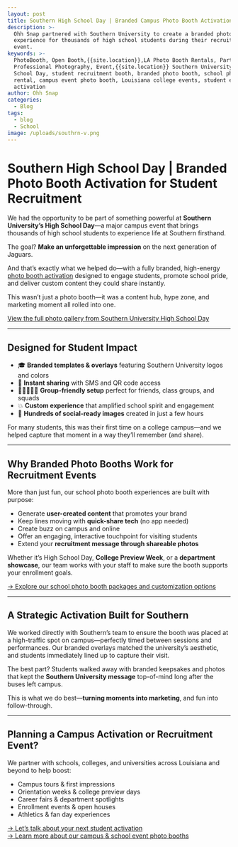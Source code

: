 ```yaml
---
layout: post
title: Southern High School Day | Branded Campus Photo Booth Activation
description: >-
  Ohh Snap partnered with Southern University to create a branded photo booth
  experience for thousands of high school students during their recruitment day
  event.
keywords: >-
  PhotoBooth, Open Booth,{{site.location}},LA Photo Booth Rentals, Party Booth,
  Professional Photography, Event,{{site.location}} Southern University High
  School Day, student recruitment booth, branded photo booth, school photo booth
  rental, campus event photo booth, Louisiana college events, student engagement
  activation
author: Ohh Snap
categories:
  - Blog
tags:
  - blog
  - School
image: /uploads/southrn-v.png
---
```

# Southern High School Day \| Branded Photo Booth Activation for Student Recruitment

We had the opportunity to be part of something powerful at **Southern University’s High School Day**—a major campus event that brings thousands of high school students to experience life at Southern firsthand.

The goal? **Make an unforgettable impression** on the next generation of Jaguars.

And that’s exactly what we helped do—with a fully branded, high-energy [photo booth activation](/school-photo-booth-rentals) designed to engage students, promote school pride, and deliver custom content they could share instantly.

This wasn’t just a photo booth—it was a content hub, hype zone, and marketing moment all rolled into one.

<a href="https://gallery.ohhsnapbooth.com/?q=Southern" :target="_blank" rel="noopener"> View the full photo gallery from Southern University High School Day</a>

---

## Designed for Student Impact

* 🎓 **Branded templates & overlays** featuring Southern University logos and colors
* 📲 **Instant sharing** with SMS and QR code access
* 🧑🏽‍🤝‍🧑🏾 **Group-friendly setup** perfect for friends, class groups, and squads
* 💥 **Custom experience** that amplified school spirit and engagement
* 📸 **Hundreds of social-ready images** created in just a few hours

For many students, this was their first time on a college campus—and we helped capture that moment in a way they’ll remember (and share).

---

## Why Branded Photo Booths Work for Recruitment Events

More than just fun, our school photo booth experiences are built with purpose:

* Generate **user-created content** that promotes your brand
* Keep lines moving with **quick-share tech** (no app needed)
* Create buzz on campus and online
* Offer an engaging, interactive touchpoint for visiting students
* Extend your **recruitment message through shareable photos**

Whether it’s High School Day, **College Preview Week**, or a **department showcase**, our team works with your staff to make sure the booth supports your enrollment goals.

[→ Explore our school photo booth packages and customization options](/school-photo-booth-rentals)

---

## A Strategic Activation Built for Southern

We worked directly with Southern’s team to ensure the booth was placed at a high-traffic spot on campus—perfectly timed between sessions and performances. Our branded overlays matched the university’s aesthetic, and students immediately lined up to capture their visit.

The best part? Students walked away with branded keepsakes and photos that kept the **Southern University message** top-of-mind long after the buses left campus.

This is what we do best—**turning moments into marketing**, and fun into follow-through.

---

## Planning a Campus Activation or Recruitment Event?

We partner with schools, colleges, and universities across Louisiana and beyond to help boost:

* Campus tours & first impressions
* Orientation weeks & college preview days
* Career fairs & department spotlights
* Enrollment events & open houses
* Athletics & fan day experiences

[→ Let’s talk about your next student activation](/contact)<br> [→ Learn more about our campus & school event photo booths](/school-photo-booth-rentals)